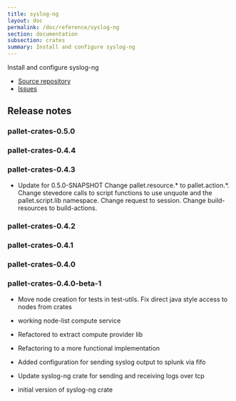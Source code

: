 ```yaml
---
title: syslog-ng
layout: doc
permalink: /doc/reference/syslog-ng
section: documentation
subsection: crates
summary: Install and configure syslog-ng
---
```

Install and configure syslog-ng

- [Source repository](https://github.com/pallet/syslog-ng-crate "GitHub Repository for crate")
- [Issues](https://github.com/pallet/syslog-ng-crate/issues "GitHub Issues for crate")

## Release notes


### pallet-crates-0.5.0


### pallet-crates-0.4.4


### pallet-crates-0.4.3

- Update for 0.5.0-SNAPSHOT
  Change pallet.resource.\* to pallet.action.\*. Change stevedore calls to
  script functions to use unquote and the pallet.script.lib namespace. 
  Change request to session.  Change build-resources to build-actions.


### pallet-crates-0.4.2


### pallet-crates-0.4.1


### pallet-crates-0.4.0


### pallet-crates-0.4.0-beta-1

- Move node creation for tests in test-utils. Fix direct java style access to
  nodes from crates

- working node-list compute service

- Refactored to extract compute provider lib

- Refactoring to a more functional implementation

- Added configuration for sending syslog output to splunk via fifo

- Update syslog-ng crate for sending and receiving logs over tcp

- initial version of syslog-ng crate

